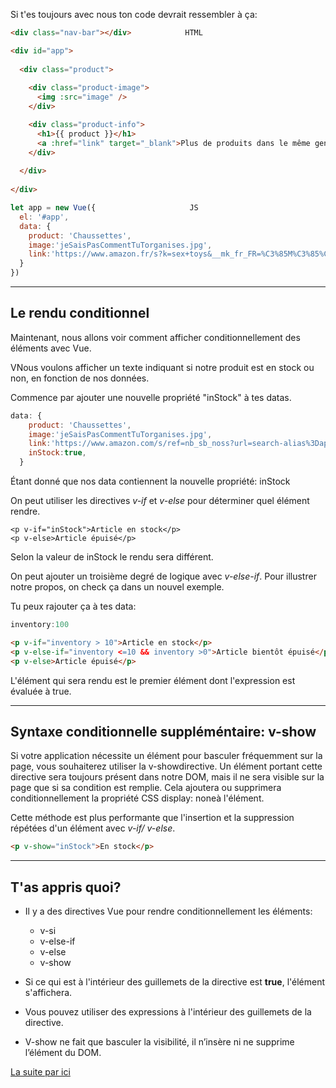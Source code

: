 Si t'es toujours avec nous ton code devrait ressembler à ça:

``` html
<div class="nav-bar"></div>            HTML

<div id="app">
  
  <div class="product">
  
    <div class="product-image">
      <img :src="image" />
    </div>

    <div class="product-info">
      <h1>{{ product }}</h1>
      <a :href="link" target="_blank">Plus de produits dans le même genre</a>
    </div>
    
  </div>
    
</div> 
```

``` js
let app = new Vue({                     JS
  el: '#app',
  data: {
    product: 'Chaussettes',
    image:'jeSaisPasCommentTuTorganises.jpg',
    link:'https://www.amazon.fr/s?k=sex+toys&__mk_fr_FR=%C3%85M%C3%85%C5%BD%C3%95%C3%91&ref=nb_sb_noss_2',
  } 
})
```
___
## Le rendu conditionnel

Maintenant, nous allons voir comment afficher conditionnellement des éléments avec Vue.

VNous voulons afficher un texte indiquant si notre produit est en stock ou non, en fonction de nos données.

Commence par ajouter une nouvelle propriété "inStock" à tes datas.

``` js
data: {
    product: 'Chaussettes',
    image:'jeSaisPasCommentTuTorganises.jpg',
    link:'https://www.amazon.com/s/ref=nb_sb_noss?url=search-alias%3Daps&field-keywords=socks',
    inStock:true,
  } 
```
Étant donné que nos data contiennent la nouvelle propriété: inStock

On peut utiliser les directives _v-if_ et _v-else_ pour déterminer quel élément rendre.

```
<p v-if="inStock">Article en stock</p>
<p v-else>Article épuisé</p>
```
Selon la valeur de inStock le rendu sera différent.

On peut ajouter un troisième degré de logique avec _v-else-if_. Pour illustrer notre propos, on check ça dans un nouvel exemple.

Tu peux rajouter ça à tes data:
``` js
inventory:100
```

``` html
<p v-if="inventory > 10">Article en stock</p>
<p v-else-if="inventory <=10 && inventory >0">Article bientôt épuisé</p>
<p v-else>Article épuisé</p>
```
L'élément qui sera rendu est le premier élément dont l'expression est évaluée à true.
___

## Syntaxe conditionnelle suppléméntaire: __v-show__

Si votre application nécessite un élément pour basculer fréquemment sur la page, vous souhaiterez utiliser la v-showdirective. Un élément portant cette directive sera toujours présent dans notre DOM, mais il ne sera visible sur la page que si sa condition est remplie. Cela ajoutera ou supprimera conditionnellement la propriété CSS display: noneà l'élément.

Cette méthode est plus performante que l'insertion et la suppression répétées d'un élément avec _v-if/ v-else_.

``` html
<p v-show="inStock">En stock</p>
```
___

## T'as appris quoi?

* Il y a des directives Vue pour rendre conditionnellement les éléments:
  * v-si
  * v-else-if
  * v-else
  * v-show

* Si ce qui est à l'intérieur des guillemets de la directive est __true__, l'élément      s'affichera.
* Vous pouvez utiliser des expressions à l'intérieur des guillemets de la directive.
* V-show ne fait que basculer la visibilité, il n’insère ni ne supprime l’élément du DOM.

[La suite par ici](list.md)